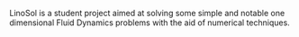 LinoSol is a student project aimed at solving some simple and notable one dimensional Fluid Dynamics problems with the aid of numerical techniques.
